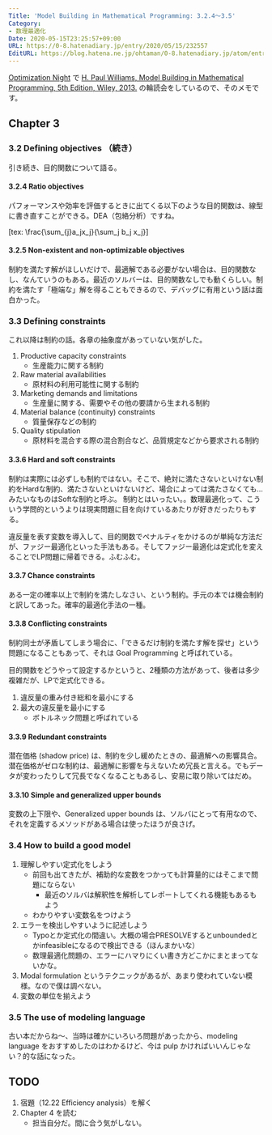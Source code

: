 ```yaml
---
Title: 'Model Building in Mathematical Programming: 3.2.4〜3.5'
Category:
- 数理最適化
Date: 2020-05-15T23:25:57+09:00
URL: https://0-8.hatenadiary.jp/entry/2020/05/15/232557
EditURL: https://blog.hatena.ne.jp/ohtaman/0-8.hatenadiary.jp/atom/entry/26006613568228033
---
```


[Optimization Night](https://optimization.connpass.com/) で [H. Paul Williams, Model Building in Mathematical Programming, 5th Edition, Wiley, 2013.](https://www.amazon.co.jp/dp/B00B8Y6MIG) の輪読会をしているので、そのメモです。



## Chapter 3

### 3.2 Defining objectives （続き）

引き続き、目的関数について語る。

#### 3.2.4 Ratio objectives

パフォーマンスや効率を評価するときに出てくる以下のような目的関数は、線型に書き直すことができる。DEA（包絡分析）ですね。

<div>
[tex: \frac{\sum_{j}a_jx_j}{\sum_j b_j x_j}]
</div>

#### 3.2.5 Non-existent and non-optimizable objectives

制約を満たす解がほしいだけで、最適解である必要がない場合は、目的関数なし、なんていうのもある。最近のソルバーは、目的関数なしでも動くらしい。制約を満たす「極端な」解を得ることもできるので、デバッグに有用という話は面白かった。

### 3.3 Defining constraints

これ以降は制約の話。各章の抽象度があっていない気がした。

1. Productive capacity constraints
    - 生産能力に関する制約
2. Raw material availabilities
    - 原材料の利用可能性に関する制約
3. Marketing demands and limitations
    - 生産量に関する、需要やその他の要請から生まれる制約
4. Material balance (continuity) constraints
    - 質量保存などの制約
5. Quality stipulation
   - 原材料を混合する際の混合割合など、品質規定などから要求される制約

#### 3.3.6 Hard and soft constraints

制約は実際には必ずしも制約ではない。そこで、絶対に満たさないといけない制約をHardな制約、満たさないといけないけど、場合によっては満たさなくても...みたいなものはSoftな制約と呼ぶ。
制約とはいったい。。数理最適化って、こういう学問的というよりは現実問題に目を向けているあたりが好きだったりもする。

違反量を表す変数を導入して、目的関数でペナルティをかけるのが単純な方法だが、ファジー最適化といった手法もある。そしてファジー最適化は定式化を変えることでLP問題に帰着できる。ふむふむ。

#### 3.3.7 Chance constraints

ある一定の確率以上で制約を満たしなさい、という制約。手元の本では機会制約と訳してあった。確率的最適化手法の一種。

#### 3.3.8 Conflicting constraints

制約同士が矛盾してしまう場合に、「できるだけ制約を満たす解を探せ」という問題になることもあって、それは Goal Programming と呼ばれている。

目的関数をどうやって設定するかというと、2種類の方法があって、後者は多少複雑だが、LPで定式化できる。

1. 違反量の重み付き総和を最小にする
2. 最大の違反量を最小にする
    - ボトルネック問題と呼ばれている

#### 3.3.9 Redundant constraints

潜在価格 (shadow price) は、制約を少し緩めたときの、最適解への影響具合。潜在価格がゼロな制約は、最適解に影響を与えないため冗長と言える。でもデータが変わったりして冗長でなくなることもあるし、安易に取り除いてはだめ。

#### 3.3.10 Simple and generalized upper bounds

変数の上下限や、Generalized upper bounds は、ソルバにとって有用なので、それを定義するメソッドがある場合は使ったほうが良さげ。

### 3.4 How to build a good model

1. 理解しやすい定式化をしよう
    - 前回も出てきたが、補助的な変数をつかっても計算量的にはそこまで問題にならない
      - 最近のソルバは解釈性を解析してレポートしてくれる機能もあるもよう
    - わかりやすい変数名をつけよう
2. エラーを検出しやすいように記述しよう
    - Typoとか定式化の間違い。大概の場合PRESOLVEするとunboundedとかinfeasibleになるので検出できる（ほんまかいな）
    - 数理最適化問題の、エラーにハマりにくい書き方どこかにまとまってないかな。
3. Modal formulation というテクニックがあるが、あまり使われていない模様。なので僕は調べない。
4. 変数の単位を揃えよう


### 3.5 The use of modeling language

古い本だからね〜、当時は確かにいろいろ問題があったから、modeling language をおすすめしたのはわかるけど、今は pulp かければいいんじゃない？的な話になった。

## TODO

1. 宿題（12.22 Efficiency analysis）を解く
2. Chapter 4 を読む
    - 担当自分だ。間に合う気がしない。





